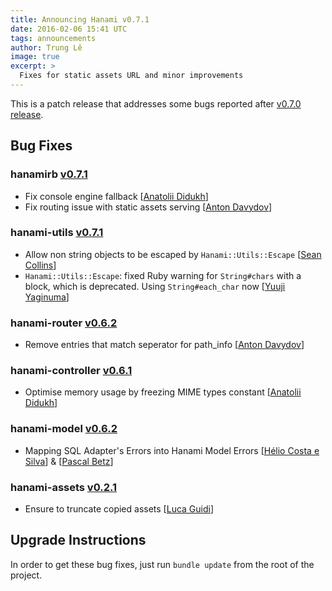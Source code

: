 ```yaml
---
title: Announcing Hanami v0.7.1
date: 2016-02-06 15:41 UTC
tags: announcements
author: Trung Lê
image: true
excerpt: >
  Fixes for static assets URL and minor improvements
---
```


This is a patch release that addresses some bugs reported after [v0.7.0 release](/blog/2016/01/22/lotus-is-now-hanami.html).

## Bug Fixes

### hanamirb [v0.7.1](https://github.com/hanami/hanami/blob/master/CHANGELOG.md#v071---2016-02-06)

  - Fix console engine fallback [[Anatolii Didukh](https://github.com/railsme)]
  - Fix routing issue with static assets serving [[Anton Davydov](https://github.com/davydovanton)]

### hanami-utils [v0.7.1](https://github.com/hanami/utils/blob/master/CHANGELOG.md#v071---2016-02-06)

  - Allow non string objects to be escaped by `Hanami::Utils::Escape` [[Sean Collins](https://github.com/cllns)]
  - `Hanami::Utils::Escape`: fixed Ruby warning for `String#chars` with a block, which is deprecated. Using `String#each_char` now [[Yuuji Yaginuma](https://github.com/y-yagi)]

### hanami-router [v0.6.2](https://github.com/hanami/router/blob/master/CHANGELOG.md#v062---2016-02-06)

  - Remove entries that match seperator for path_info [[Anton Davydov](https://github.com/davydovanton)]

### hanami-controller [v0.6.1](https://github.com/hanami/controller/blob/master/CHANGELOG.md#v061---2016-02-06)

  - Optimise memory usage by freezing MIME types constant [[Anatolii Didukh](https://github.com/railsme)]

### hanami-model [v0.6.2](https://github.com/hanami/model/blob/master/CHANGELOG.md#v062---2016-02-06)

  - Mapping SQL Adapter's Errors into Hanami Model Errors [[Hélio Costa e Silva](https://github.com/hlegius)] &amp; [[Pascal Betz](https://github.com/pascalbetz)]

### hanami-assets [v0.2.1](https://github.com/hanami/assets/blob/master/CHANGELOG.md#v021---2016-02-06)

  - Ensure to truncate copied assets [[Luca Guidi](https://github.com/jodosha)]

## Upgrade Instructions

In order to get these bug fixes, just run `bundle update` from the root of the project.
